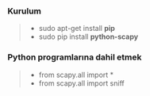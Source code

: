 ### Kurulum
> - sudo apt-get install <b>pip</b>
> - sudo pip install <b>python-scapy</b>

### Python programlarına dahil etmek

> - from scapy.all import * 
> - from scapy.all import sniff
